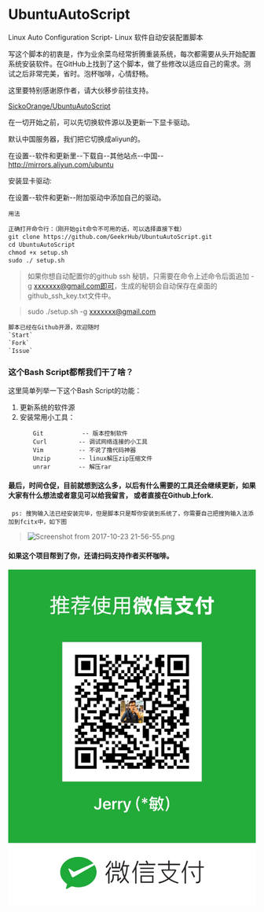 # UbuntuAutoScript
Linux Auto Configuration Script- Linux 软件自动安装配置脚本

写这个脚本的初衷是，作为业余菜鸟经常折腾重装系统，每次都需要从头开始配置系统安装软件。在GitHub上找到了这个脚本，做了些修改以适应自己的需求。测试之后非常完美，省时。泡杯咖啡，心情舒畅。

这里要特别感谢原作者，请大伙移步前往支持。

[SickoOrange/UbuntuAutoScript](https://github.com/SickoOrange/UbuntuAutoScript)

在一切开始之前，可以先切换软件源以及更新一下显卡驱动。

默认中国服务器，我们把它切换成aliyun的。

在设置--软件和更新里--下载自--其他站点--中国--http://mirrors.aliyun.com/ubuntu

安装显卡驱动:

在设置--软件和更新--附加驱动中添加自己的驱动。

`用法`
```
正确打开命令行：（刚开始git命令不可用的话，可以选择直接下载）
git clone https://github.com/GeekrHub/UbuntuAutoScript.git
cd UbuntuAutoScript
chmod +x setup.sh
sudo ./ setup.sh
```
> 如果你想自动配置你的github ssh 秘钥，只需要在命令上述命令后面追加 -g xxxxxxx@gmail.com即可，生成的秘钥会自动保存在桌面的github_ssh_key.txt文件中。

> sudo ./setup.sh -g xxxxxxx@gmail.com


    脚本已经在Github开源，欢迎随时
    `Start`
    `Fork`
    `Issue`


### 这个Bash Script都帮我们干了啥？

这里简单列举一下这个Bash Script的功能：

1. 更新系统的软件源
2. 安装常用小工具：
```
       Git           -- 版本控制软件
       Curl         -- 调试网络连接的小工具
       Vim          -- 不说了撸代码神器
       Unzip        -- linux解压zip压缩文件
       unrar        -- 解压rar
```

#### 最后，时间仓促，目前就想到这么多，以后有什么需要的工具还会继续更新，如果大家有什么想法或者意见可以给我留言， 或者直接在Github上fork.

```
 ps: 搜狗输入法已经安装完毕，但是脚本只是帮你安装到系统了，你需要自己把搜狗输入法添加到fcitx中，如下图
```
> ![Screenshot from 2017-10-23 21-56-55.png](http://upload-images.jianshu.io/upload_images/3127217-3430d3da55a7fdfb.png?imageMogr2/auto-orient/strip%7CimageView2/2/w/1240)

#### 如果这个项目帮到了你，还请扫码支持作者买杯咖啡。
![IMG_7799.JPG](./src/IMG_7799.JPG)
